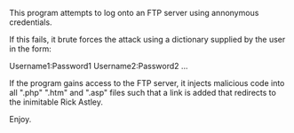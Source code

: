 This program attempts to log onto an FTP server using annonymous credentials.

If this fails, it brute forces the attack using a dictionary supplied by the user in the form:

Username1:Password1
Username2:Password2
...

If the program gains access to the FTP server, it injects malicious code into all ".php" ".htm" and ".asp" files
such that a link is added that redirects to the inimitable Rick Astley.


Enjoy.
